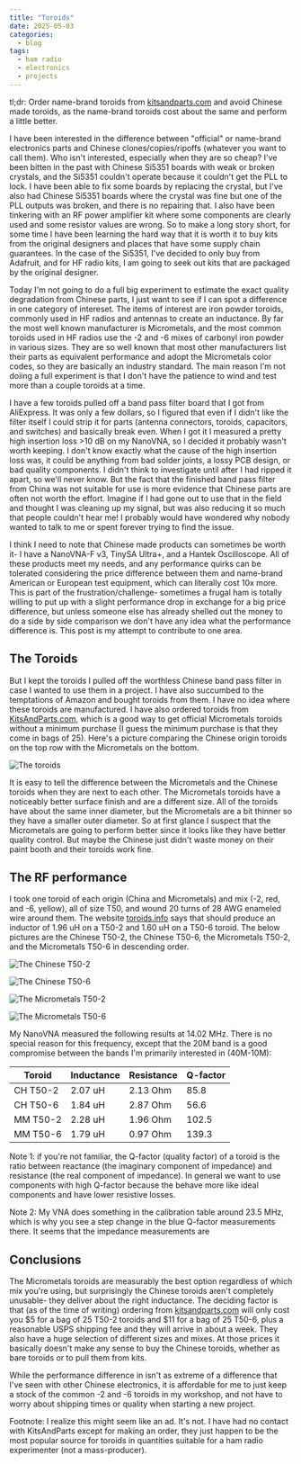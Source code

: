 ```yaml
---
title: "Toroids"
date: 2025-05-03
categories:
  - blog
tags:
  - ham radio
  - electronics
  - projects
---
```


tl;dr: Order name-brand toroids from [kitsandparts.com](kitsandparts.com) and avoid Chinese made toroids, as the name-brand toroids cost about the same and perform a little better.

I have been interested in the difference between "official" or name-brand electronics parts and Chinese clones/copies/ripoffs (whatever you want to call them).  Who isn't interested, especially when they are so cheap?  I've been bitten in the past with Chinese Si5351 boards with weak or broken crystals, and the Si5351 couldn't operate because it couldn't get the PLL to lock. I have been able to fix some boards by replacing the crystal, but I've also had Chinese Si5351 boards where the crystal was fine but one of the PLL outputs was broken, and there is no repairing that.  I also have been tinkering with an RF power amplifier kit where some components are clearly used and some resistor values are wrong.  So to make a long story short, for some time I have been learning the hard way that it is worth it to buy kits from the original designers and places that have some supply chain guarantees.  In the case of the Si5351, I've decided to only buy from Adafruit, and for HF radio kits, I am going to seek out kits that are packaged by the original designer.  

Today I'm not going to do a full big experiment to estimate the exact quality degradation from Chinese parts, I just want to see if I can spot a difference in one category of intereset.  The items of interest are iron powder toroids, commonly used in HF radios and antennas to create an inductance.  By far the most well known manufacturer is Micrometals, and the most common toroids used in HF radios use the -2 and -6 mixes of carbonyl iron powder in various sizes.  They are so well known that most other manufacturers list their parts as equivalent performance and adopt the Micrometals color codes, so they are basically an industry standard.  The main reason I'm not doiing a full experiment is that I don't have the patience to wind and test more than a couple toroids at a time.

I have a few toroids pulled off a band pass filter board that I got from AliExpress.  It was only a few dollars, so I figured that even if I didn't like the filter itself I could strip it for parts (antenna connectors, toroids, capacitors, and switches) and basically break even.  When I got it I measured a pretty high insertion loss >10 dB on my NanoVNA, so I decided it probably wasn't worth keeping.  I don't know exactly what the cause of the high insertion loss was, it could be anything from bad solder joints, a lossy PCB design, or bad quality components.  I didn't think to investigate until after I had ripped it apart, so we'll never know.  But the  fact that the finished band pass filter from China was not suitable for use is more evidence that Chinese parts are often not worth the effort.  Imagine if I had gone out to use that in the field and thought I was cleaning up my signal, but was also reducing it so much that people couldn't hear me!  I probably would have wondered why nobody wanted to talk to me or spent forever trying to find the issue.

I think I need to note that Chinese made products can sometimes be worth it- I have a NanoVNA-F v3, TinySA Ultra+, and a Hantek Oscilloscope.  All of these products meet my needs, and any performance quirks can be tolerated considering the price difference between them and name-brand American or European test equipment, which can literally cost 10x more.  This is part of the frustration/challenge- sometimes a frugal ham is totally willing to put up with a slight performance drop in exchange for a big price difference, but unless someone else has already shelled out the money to do a side by side comparison we don't have any idea what the performance difference is.  This post is my attempt to contribute to one area.

## The Toroids

But I kept the toroids I pulled off the worthless Chinese band pass filter in case I wanted to use them in a project.  I have also succumbed to the temptations of Amazon and bought toroids from them.  I have no idea where these toroids are manufactured.  I have also ordered toroids from [KitsAndParts.com](kitsandparts.com), which is a good way to get official Micrometals toroids without a minimum purchase (I guess the minimum purchase is that they come in bags of 25).  Here's a picture comparing the Chinese origin toroids on the top row with the Micrometals on the bottom.

![The toroids](/assets/images/toroids/toroids.jpg)

It is easy to tell the difference between the Micrometals and the Chinese toroids when they are next to each other.  The Micrometals toroids have a noticeably better surface finish and are a different size.  All of the toroids have about the same inner diameter, but the Micrometals are a bit thinner so they have a smaller outer diameter.  So at first glance I suspect that the Micrometals are going to perform better since it looks like they have better quality control.  But maybe the Chinese just didn't waste money on their paint booth and their toroids work fine.

## The RF performance

I took one toroid of each origin (China and Micrometals) and mix (-2, red, and -6, yellow), all of size T50, and wound 20 turns of 28 AWG enameled wire around them. The website [toroids.info](toroids.info) says that should produce an inductor of 1.96 uH on a T50-2 and 1.60 uH on a T50-6 toroid.  The below pictures are the Chinese T50-2, the Chinese T50-6, the Micrometals T50-2, and the Micrometals T50-6 in descending order.

![The Chinese T50-2](/assets/images/toroids/china-2.jpg)

![The Chinese T50-6](/assets/images/toroids/china-6.jpg)

![The Micrometals T50-2](/assets/images/toroids/usa-2.jpg)

![The Micrometals T50-6](/assets/images/toroids/usa-6.jpg)

My NanoVNA measured the following results at 14.02 MHz.  There is no special reason for this frequency, except that the 20M band is a good compromise between the bands I'm primarily interested in (40M-10M):

|Toroid    |Inductance|Resistance|Q-factor  |
|----------|----------|----------|----------|
| CH T50-2 | 2.07 uH  | 2.13 Ohm | 85.8     |
| CH T50-6 | 1.84 uH  | 2.87 Ohm | 56.6     |
| MM T50-2 | 2.28 uH  | 1.96 Ohm | 102.5    |
| MM T50-6 | 1.79 uH  | 0.97 Ohm | 139.3    |

Note 1: if you're not familiar, the Q-factor (quality factor) of a toroid is the ratio between reactance (the imaginary component of impedance) and resistance (the real component of impedance).  In general we want to use components with high Q-factor because the behave more like ideal components and have lower resistive losses.

Note 2: My VNA does something in the calibration table around 23.5 MHz, which is why you see a step change in the blue Q-factor measurements there.  It seems that the impedance measurements are 

## Conclusions

The Micrometals toroids are measurably the best option regardless of which mix you're using, but surprisingly the Chinese toroids aren't completely unusable- they deliver about the right inductance.  The deciding factor is that (as of the time of writing) ordering from [kitsandparts.com](kitsandparts.com) will only cost you $5 for a bag of 25 T50-2 toroids and $11 for a bag of 25 T50-6, plus a reasonable USPS shipping fee and they will arrive in about a week. They also have a huge selection of different sizes and mixes.  At those prices it basically doesn't make any sense to buy the Chinese toroids, whether as bare toroids or to pull them from kits.

While the performance difference in  isn't as extreme of a difference that I've seen with other Chinese electronics, it is affordable for me to just keep a stock of the common -2 and -6 toroids in my workshop, and not have to worry about shipping times or quality when starting a new project.

Footnote: I realize this might seem like an ad.  It's not.  I have had no contact with KitsAndParts except for making an order, they just happen to be the most popular source for toroids in quantities suitable for a ham radio experimenter (not a mass-producer).